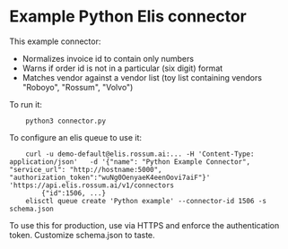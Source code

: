 # Example Python Elis connector

This example connector:
  * Normalizes invoice id to contain only numbers
  * Warns if order id is not in a particular (six digit) format
  * Matches vendor against a vendor list (toy list containing vendors "Roboyo", "Rossum", "Volvo")

To run it:
```
	python3 connector.py
```

To configure an elis queue to use it:
```
	curl -u demo-default@elis.rossum.ai:... -H 'Content-Type: application/json'   -d '{"name": "Python Example Connector", "service_url": "http://hostname:5000", "authorization_token":"wuNg0OenyaeK4eenOovi7aiF"}'   'https://api.elis.rossum.ai/v1/connectors
		{"id":1506, ...}
	elisctl queue create 'Python example' --connector-id 1506 -s schema.json
```

To use this for production, use via HTTPS and enforce the authentication token.
Customize schema.json to taste.
